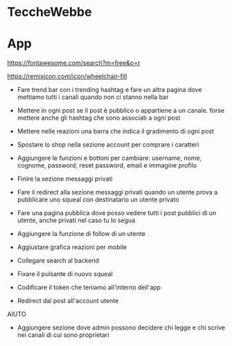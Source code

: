 # TeccheWebbe

# App

https://fontawesome.com/search?m=free&o=r

https://remixicon.com/icon/wheelchair-fill

- Fare trend bar con i trending hashtag e fare un altra pagina dove mettiamo tutti i canali quando non ci stanno nella bar

- Mettere in ogni post se il post è pubblico o appartiene a un canale. forse mettere anche gli hashtag che sono associati a ogni post

- Mettere nelle reazioni una barra che indica il gradimento di ogni post

- Spostare lo shop nella sezione account per comprare i caratteri

- Aggiungere le funzioni e bottoni per cambiare: username, nome, cognome, password, reset password, email e immagine profilo

- Finire la sezione messaggi privati

- Fare il redirect alla sezione messaggi privati quando un utente prova a pubblicare uno squeal con destinatario un utente privato

- Fare una pagina pubblica dove posso vedere tutti i post pubblici di un utente, anche privati nel caso tu lo segua

- Aggiungere la funzione di follow di un utente

- Aggiustare grafica reazioni per mobile

- Collegare search al backend

- Fixare il pulsante di nuovo squeal

- Codificare il token che teniamo all'interno dell'app

- Redirect dal post all'account utente

AIUTO

- Aggiungere sezione dove admin possono decidere chi legge e chi scrive nei canali di cui sono proprietari
